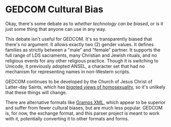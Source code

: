 # GEDCOM Cultural Bias

Okay, there's some debate as to _whether technology can be biased_, or is it just some thing that anyone can use in any way.

This debate isn't useful for GEDCOM. It's so transparently biased that there's no argument. It allows exactly two (2) gender values. It defines families as strictly between a "male" and "female" partner. It supports the full range of LDS sacraments, many Christian and Jewish rituals, and no religious events for any other religious practice. Though it is switching to Unicode, it previously adopted ANSEL, a character set that had no mechanism for representing names in non-Western scripts.

GEDCOM continues to be developed by the Church of Jesus Christ of Latter-day Saints, which has [bigoted views of homosexuality](https://en.wikipedia.org/wiki/Homosexuality_and_The_Church_of_Jesus_Christ_of_Latter-day_Saints), so it's unlikely that these things will change.

There are alternative formats like [Gramps XML](https://www.gramps-project.org/wiki/index.php/Gramps_XML), which appear to be superior and suffer from fewer cultural biases, but are much less popular. GEDCOM is, for now, the exchange format, and this parser project is meant to work with it, potentially converting it to other formats and forms.
